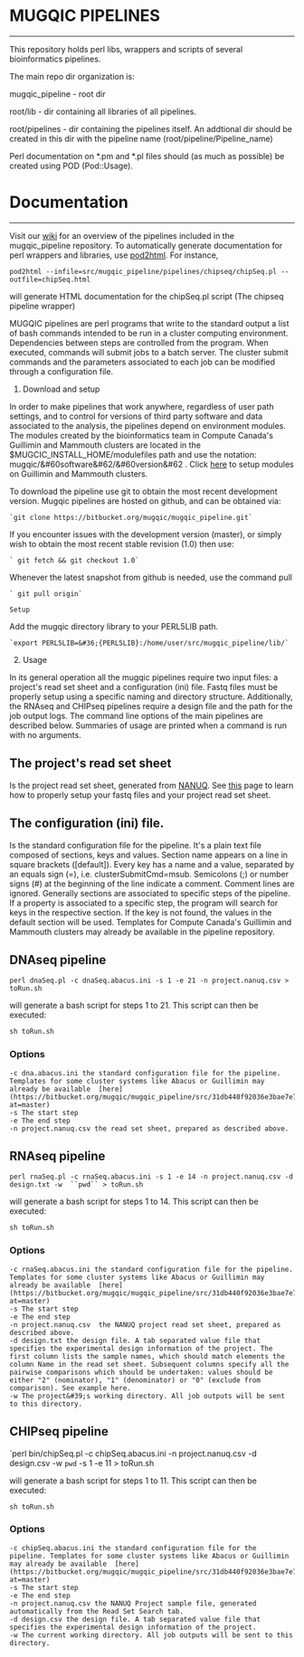 # MUGQIC PIPELINES
-------------

This repository holds perl libs, wrappers and scripts of several bioinformatics pipelines.

The main repo dir organization is:

mugqic_pipeline  -  root dir

root/lib       - dir containing all libraries of all pipelines. 

root/pipelines - dir containing the pipelines itself. An addtional dir should be created in this dir with the pipeline name \(root/pipeline/Pipeline_name\)

Perl documentation on *.pm and *.pl files should \(as much as possible\) be created using POD \(Pod::Usage\). 


# Documentation 
-------------

Visit our [wiki](https://biowiki.atlassian.net/wiki/display/PS/Pipeline+Space+Home) for an overview of the pipelines included in the mugqic_pipeline repository. To automatically generate documentation for perl wrappers and libraries, use [pod2html](http://perldoc.perl.org/Pod/Html.html). For instance, 

`pod2html --infile=src/mugqic_pipeline/pipelines/chipseq/chipSeq.pl --outfile=chipSeq.html`

will generate HTML documentation for the chipSeq.pl script (The chipseq pipeline wrapper)

MUGQIC pipelines are perl programs that write to the standard output a list of bash commands intended to be run in a cluster computing environment. Dependencies between steps are controlled from the program. When executed, commands will submit jobs to a batch server. The cluster submit commands and the parameters associated to each job can be modified through a configuration file.


1. Download and setup

In order to make pipelines that work anywhere, regardless of user path settings, and to control for versions of third party software and data associated to the analysis, the pipelines depend on environment modules. The modules created by the bioinformatics team in Compute Canada&#39;s Guillimin and Mammouth clusters are located in the &#36;MUGCIC_INSTALL_HOME/modulefiles path and use the notation: mugqic/&#60software&#62/&#60version&#62 . Click [here](https://biowiki.atlassian.net/wiki/display/CS/Software+and+Data+Dependencies) to setup modules on Guillimin and Mammouth clusters.


To download the pipeline use git to obtain the most recent development version. Mugqic pipelines are hosted on github, and can be obtained via:

    `git clone https://bitbucket.org/mugqic/mugqic_pipeline.git`


If you encounter issues with the development version (master), or simply wish to obtain the most recent stable revision (1.0) then use:

    ` git fetch && git checkout 1.0`

Whenever the latest snapshot from github is needed, use the command pull

    ` git pull origin`

    Setup

Add the mugqic directory library to your PERL5LIB path.

    `export PERL5LIB=&#36;{PERL5LIB}:/home/user/src/mugqic_pipeline/lib/`

2. Usage

In its general operation all the mugqic pipelines require two input files: a project&#39;s read set sheet and a configuration (ini) file. Fastq files must be properly setup using a specific naming and directory structure. Additionally, the RNAseq and CHIPseq pipelines require a design file and the path for the job output logs. The command line options of the main pipelines are described below. Summaries of usage are printed when a command is run with no arguments. 

## The project&#39;s read set sheet 

Is the project read set sheet, generated from [NANUQ](http://gqinnovationcenter.com/index.aspx). See [this](https://biowiki.atlassian.net/wiki/display/PS/Read+Set+Files+%28FastQ%29+Setup) page to learn how to properly setup your fastq files and your project read set sheet.


## The configuration (ini) file. 
Is the standard configuration file for the pipeline. It&#39;s a plain text file composed of sections, keys and values. Section name appears on a line in square brackets ([default]). Every key has a name and a value, separated by an equals sign (=), i.e. clusterSubmitCmd=msub. Semicolons (;) or number signs (#) at the beginning of the line indicate a comment. Comment lines are ignored. Generally sections are associated to specific steps of the pipeline. If a property is associated to a specific step, the program will search for keys in the respective section. If the key is not found, the values in the default section will be used. Templates for Compute Canada&#39;s Guillimin and Mammouth clusters may already be available in the pipeline repository.


## DNAseq pipeline

   `perl dnaSeq.pl -c dnaSeq.abacus.ini -s 1 -e 21 -n project.nanuq.csv > toRun.sh `

will generate a bash script for steps 1 to 21. This script can then be executed:

   `sh toRun.sh`

### Options

    -c dna.abacus.ini the standard configuration file for the pipeline. Templates for some cluster systems like Abacus or Guillimin may already be available  [here](https://bitbucket.org/mugqic/mugqic_pipeline/src/31db440f92036e3bae7e7a9676fdb57c3a9f3112/pipelines/dnaseq/?at=master)
    -s The start step
    -e The end step
    -n project.nanuq.csv the read set sheet, prepared as described above.

## RNAseq pipeline

 `perl rnaSeq.pl -c rnaSeq.abacus.ini -s 1 -e 14 -n project.nanuq.csv -d design.txt -w  ``pwd`` > toRun.sh`

will generate a bash script for steps 1 to 14. This script can then be executed:

 `sh toRun.sh `

### Options

    -c rnaSeq.abacus.ini the standard configuration file for the pipeline. Templates for some cluster systems like Abacus or Guillimin may already be available  [here](https://bitbucket.org/mugqic/mugqic_pipeline/src/31db440f92036e3bae7e7a9676fdb57c3a9f3112/pipelines/rnaseq/?at=master)
    -s The start step
    -e The end step
    -n project.nanuq.csv  the NANUQ project read set sheet, prepared as described above.
    -d design.txt the design file. A tab separated value file that specifies the experimental design information of the project. The first column lists the sample names, which should match elements the column Name in the read set sheet. Subsequent columns specify all the pairwise comparisons which should be undertaken: values should be either "2" (nominator), "1" (denominator) or "0" (exclude from comparison). See example here. 
    -w The project&#39;s working directory. All job outputs will be sent to this directory.

## CHIPseq pipeline

 `perl bin/chipSeq.pl -c chipSeq.abacus.ini -n project.nanuq.csv -d design.csv -w  ``pwd`` -s 1 -e 11 > toRun.sh

will generate a bash script for steps 1 to 11. This script can then be executed:

 `sh toRun.sh`

### Options

    -c chipSeq.abacus.ini the standard configuration file for the pipeline. Templates for some cluster systems like Abacus or Guillimin may already be available  [here](https://bitbucket.org/mugqic/mugqic_pipeline/src/31db440f92036e3bae7e7a9676fdb57c3a9f3112/pipelines/chipseq/?at=master)
    -s The start step
    -e The end step
    -n project.nanuq.csv the NANUQ Project sample file, generated automatically from the Read Set Search tab.
    -d design.csv the design file. A tab separated value file that specifies the experimental design information of the project.
    -w The current working directory. All job outputs will be sent to this directory.

